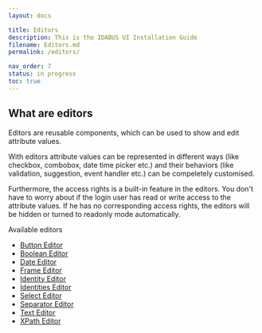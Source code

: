 ```yaml
---
layout: docs

title: Editors
description: This is the IDABUS UI Installation Guide
filename: Editors.md
permalink: /editors/

nav_order: 7
status: in progress
toc: true
---
```

## What are editors
Editors are reusable components, which can be used to show and edit attribute values.

With editors attribute values can be represented in different ways (like checkbox, combobox, date time picker etc.) and their behaviors (like validation, suggestion, event handler etc.) can be compeletely customised.

Furthermore, the access rights is a built-in feature in the editors. You don't have to worry about if the login user has read or write access to the attribute values. If he has no corresponding access rights, the editors will be hidden or turned to readonly mode automatically.

 Available editors 

- [Button Editor](/OCG-UI/Editors/Button-Editor) 
- [Boolean Editor](/OCG-UI/Editors/Boolean-Editor) 
- [Date Editor](/OCG-UI/Editors/Date-Editor) 
- [Frame Editor](/OCG-UI/Editors/Frame-Editor) 
- [Identity Editor](/OCG-UI/Editors/Identity-Editor) 
- [Identities Editor](/OCG-UI/Editors/Identities-Editor) 
- [Select Editor](/OCG-UI/Editors/Select-Editor) 
- [Separator Editor](/OCG-UI/Editors/Separator-Editor) 
- [Text Editor](/OCG-UI/Editors/Text-Editor) 
- [XPath Editor](/OCG-UI/Editors/XPath-Editor) 